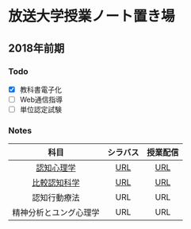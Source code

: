# 放送大学授業ノート置き場

## 2018年前期
### Todo
- [x] 教科書電子化
- [ ] Web通信指導
- [ ] 単位認定試験

### Notes
| 科目 | シラバス | 授業配信 |
|:---:|:---:|:---:|
| [認知心理学](1528904認知心理学/認知心理学.md) | [URL](https://www.ouj.ac.jp/hp/kamoku/H30/kyouyou/C/sinri/1528904.html) | [URL](https://vod.ouj.ac.jp/view/ouj/#/navi/vod?ca=124) |
| [比較認知科学](1529188比較認知科学/比較認知科学.md) | [URL](https://www.ouj.ac.jp/hp/kamoku/H30/kyouyou/C/sinri/1529188.html) | [URL](https://vod.ouj.ac.jp/view/ouj/#/navi/vod?ca=128) |
| 認知行動療法 | URL | URL |
| 精神分析とユング心理学 | URL | URL |
